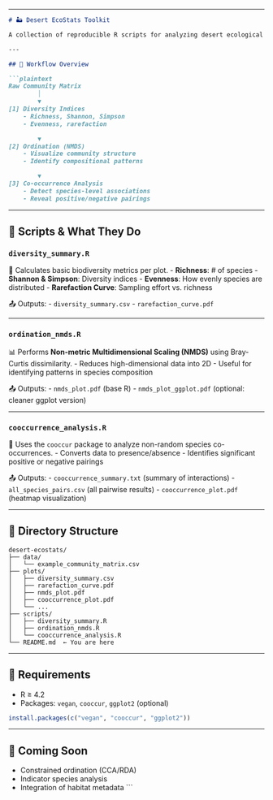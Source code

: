 ------------------------------------------------------------------------

``` markdown
# 🏜️ Desert EcoStats Toolkit

A collection of reproducible R scripts for analyzing desert ecological communities. Designed to process community matrix data (species × plots) and explore biodiversity patterns, species associations, and community structure.

---

## 🔁 Workflow Overview

```plaintext
Raw Community Matrix
        │
        ▼
[1] Diversity Indices
    - Richness, Shannon, Simpson
    - Evenness, rarefaction

        ▼
[2] Ordination (NMDS)
    - Visualize community structure
    - Identify compositional patterns

        ▼
[3] Co-occurrence Analysis
    - Detect species-level associations
    - Reveal positive/negative pairings
```

------------------------------------------------------------------------

## 📜 Scripts & What They Do

### `diversity_summary.R`

🧮 Calculates basic biodiversity metrics per plot. - **Richness**: \# of species - **Shannon & Simpson**: Diversity indices - **Evenness**: How evenly species are distributed - **Rarefaction Curve**: Sampling effort vs. richness

📤 Outputs: - `diversity_summary.csv` - `rarefaction_curve.pdf`

------------------------------------------------------------------------

### `ordination_nmds.R`

📊 Performs **Non-metric Multidimensional Scaling (NMDS)** using Bray-Curtis dissimilarity. - Reduces high-dimensional data into 2D - Useful for identifying patterns in species composition

📤 Outputs: - `nmds_plot.pdf` (base R) - `nmds_plot_ggplot.pdf` (optional: cleaner ggplot version)

------------------------------------------------------------------------

### `cooccurrence_analysis.R`

🔗 Uses the `cooccur` package to analyze non-random species co-occurrences. - Converts data to presence/absence - Identifies significant positive or negative pairings

📤 Outputs: - `cooccurrence_summary.txt` (summary of interactions) - `all_species_pairs.csv` (all pairwise results) - `cooccurrence_plot.pdf` (heatmap visualization)

------------------------------------------------------------------------

## 📂 Directory Structure

``` plaintext
desert-ecostats/
├── data/
│   └── example_community_matrix.csv
├── plots/
│   ├── diversity_summary.csv
│   ├── rarefaction_curve.pdf
│   ├── nmds_plot.pdf
│   ├── cooccurrence_plot.pdf
│   └── ...
├── scripts/
│   ├── diversity_summary.R
│   ├── ordination_nmds.R
│   └── cooccurrence_analysis.R
└── README.md  ← You are here
```

------------------------------------------------------------------------

## 🔧 Requirements

-   R ≥ 4.2
-   Packages: `vegan`, `cooccur`, `ggplot2` (optional)

``` r
install.packages(c("vegan", "cooccur", "ggplot2"))
```

------------------------------------------------------------------------

## 🚧 Coming Soon

-   Constrained ordination (CCA/RDA)
-   Indicator species analysis
-   Integration of habitat metadata \`\`\`
